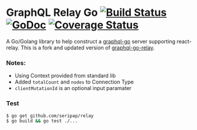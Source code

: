 # GraphQL Relay Go [![Build Status](https://travis-ci.com/seripap/relay.svg?branch=master)](https://travis-ci.com/seripap/relay) [![GoDoc](https://godoc.org/graphql-go/relay?status.svg)](https://godoc.org/github.com/seripap/relay) [![Coverage Status](https://coveralls.io/repos/github/seripap/relay/badge.svg?branch=master)](https://coveralls.io/github/seripap/relay?branch=master)

A Go/Golang library to help construct a [graphql-go](https://github.com/graphql-go/graphql) server supporting react-relay. This is a fork and updated version of [graphql-go-relay](https://github.com/graphql-go/relay).

### Notes:
- Using Context provided from standard lib
- Added `totalCount` and `nodes` to Connection Type
- `clientMutationId` is an optional input paramater

### Test
```bash
$ go get github.com/seripap/relay
$ go build && go test ./...
```
